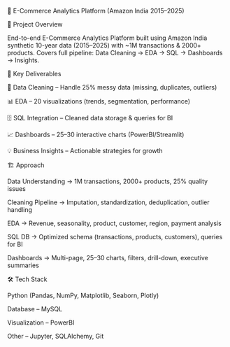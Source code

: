 🛒 E-Commerce Analytics Platform (Amazon India 2015–2025)

📌 Project Overview

End-to-end E-Commerce Analytics Platform built using Amazon India synthetic 10-year data (2015–2025) with ~1M transactions & 2000+ products.
Covers full pipeline: Data Cleaning → EDA → SQL → Dashboards → Insights.

🎯 Key Deliverables

🧹 Data Cleaning – Handle 25% messy data (missing, duplicates, outliers)

📊 EDA – 20 visualizations (trends, segmentation, performance)

🗄️ SQL Integration – Cleaned data storage & queries for BI

📈 Dashboards – 25–30 interactive charts (PowerBI/Streamlit)

💡 Business Insights – Actionable strategies for growth

🏗 Approach

Data Understanding → 1M transactions, 2000+ products, 25% quality issues

Cleaning Pipeline → Imputation, standardization, deduplication, outlier handling

EDA → Revenue, seasonality, product, customer, region, payment analysis

SQL DB → Optimized schema (transactions, products, customers), queries for BI

Dashboards → Multi-page, 25–30 charts, filters, drill-down, executive summaries

🛠 Tech Stack

Python (Pandas, NumPy, Matplotlib, Seaborn, Plotly)

Database – MySQL

Visualization – PowerBI

Other – Jupyter, SQLAlchemy, Git
